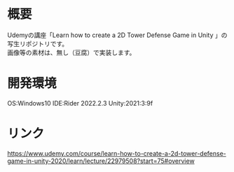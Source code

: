 # 概要
Udemyの講座「Learn how to create a 2D Tower Defense Game in Unity 」の写生リポジトリです。
<br/>
画像等の素材は、無し（豆腐）で実装します。

# 開発環境
OS:Windows10
IDE:Rider 2022.2.3
Unity:2021:3:9f


# リンク

https://www.udemy.com/course/learn-how-to-create-a-2d-tower-defense-game-in-unity-2020/learn/lecture/22979508?start=75#overview
